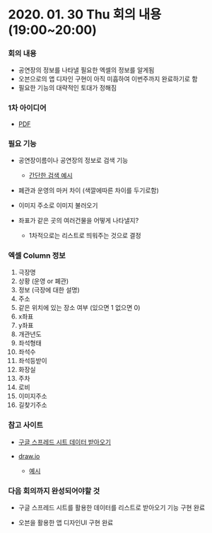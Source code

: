 # 2020. 01. 30 Thu 회의 내용 (19:00~20:00)

### 회의 내용

-  공연장의 정보를 나타낼 필요한 엑셀의 정보를 알게됨
-  오븐으로의 앱 디자인 구현이 아직 미흡하여 이번주까지 완료하기로 함
-  필요한 기능의 대략적인 토대가 정해짐

### 1차 아이디어

- [PDF](./자료/대학로어플만들기.pdf)

  

### 필요 기능

- 공연장이름이나 공연장의 정보로 검색 기능

  - [간단한 검색 예시](https://godisgood.tistory.com/62)

- 폐관과 운영의 마커 차이 (색깔에따른 차이를 두기로함)

- 이미지 주소로 이미지 불러오기

- 좌표가 같은 곳의 여러건물을 어떻게 나타낼지? 

  - 1차적으로는 리스트로 띄워주는 것으로 결정

  

### 엑셀 Column 정보

1.  극장명
2.  상황 (운영 or 폐관)
3.  정보 (극장에 대한 설명)
4.  주소
5.  같은 위치에 있는 장소 여부 (있으면 1 없으면 0)
6.  x좌표
7.  y좌표
8.  개관년도
9.  좌석형태
10.  좌석수
11.  좌석등받이
12.  화장실
13.  주차
14.  로비
15.  이미지주소
16.  길찾기주소



### 참고 사이트

- [구글 스프레드 시트 데이터 받아오기](https://www.youtube.com/watch?v=nT6YXIUKTDA)

- [draw.io](https://draw.io)

  - [예시](https://github.com/Kyun2da/App_inventor_Kwangjin/blob/master/img/first_flowchart.png)
  
  

### 다음 회의까지 완성되어야할 것

- 구글 스프레드 시트를 활용한 데이터를 리스트로 받아오기 기능 구현 완료

- 오븐을 활용한 앱 디자인UI 구현 완료